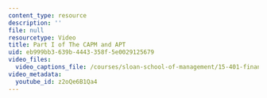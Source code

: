 ```yaml
---
content_type: resource
description: ''
file: null
resourcetype: Video
title: Part I of The CAPM and APT
uid: eb999bb3-639b-4443-358f-5e0029125679
video_files:
  video_captions_file: /courses/sloan-school-of-management/15-401-finance-theory-i-fall-2008/video-lectures-and-slides/the-capm-and-apt/part-iii-of-portfolio-theory/z2oQe6B1Qa4.vtt
video_metadata:
  youtube_id: z2oQe6B1Qa4
---
```

